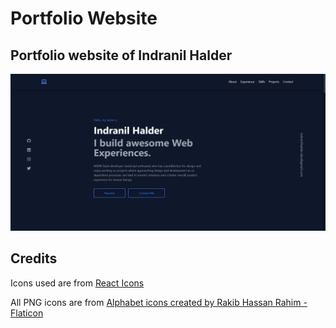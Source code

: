 # Portfolio Website

## Portfolio website of Indranil Halder

![Screenshot Image](./screenshot/screenshot.png)

## Credits

Icons used are from [React Icons](https://react-icons.github.io/react-icons)

All PNG icons are from <a href="https://www.flaticon.com/free-icons/alphabet" title="alphabet icons">Alphabet icons created by Rakib Hassan Rahim - Flaticon</a>
